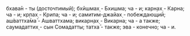 бхава̄н - ты (досточтимый); бхӣшмах̣ - Бхишма; ча - и; карн̣ах̣ - Карна; ча - и; кр̣пах̣ - Крипа; ча - и; самитим-джайах̣ - побеждающий; аш́ваттха̄ма̄ - Ашваттхама; викарн̣ах̣ - Викарна; ча - а также; саумадаттих̣ - сын Сомадатты; татха̄ - также; эва - конечно; ча - и.